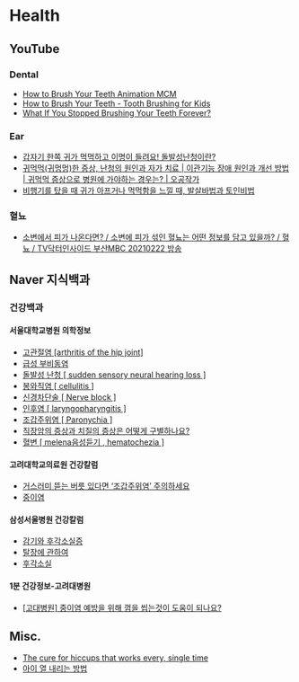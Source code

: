 # Health

## YouTube
### Dental
* [How to Brush Your Teeth Animation MCM](https://www.youtube.com/watch?v=BapR9J86ZZw)
* [How to Brush Your Teeth - Tooth Brushing for Kids](https://www.youtube.com/watch?v=vcNAhUqH9U0)
* [What If You Stopped Brushing Your Teeth Forever?](https://www.youtube.com/watch?v=lqriCSSsMiA)

### Ear
* [갑자기 한쪽 귀가 먹먹하고 이명이 들려요! 돌발성난청이란?](https://www.youtube.com/watch?v=kjd-Y74u9fc)
* [귀먹먹(귀멍멍)한 증상, 난청의 원인과 자가 치료 | 이관기능 장애 원인과 개선 방법 | 귀먹먹 증상으로 병원에 가야하는 경우는? | 오공작가](https://www.youtube.com/watch?v=b-8hu-To4Mk)
* [비행기를 탔을 때 귀가 아프거나 먹먹함을 느낄 때, 발살바법과 토인비법](https://www.youtube.com/watch?v=QfbRJRZsbtc)

### 혈뇨
* [소변에서 피가 나온다면? / 소변에 피가 섞인 혈뇨는 어떤 정보를 담고 있을까? / 혈뇨 / TV닥터인사이드 부산MBC 20210222 방송](https://www.youtube.com/watch?v=798p6N_yexw)

## Naver 지식백과
### 건강백과
#### 서울대학교병원 의학정보
* [고관절염 [arthritis of the hip joint]](http://www.snuh.org/health/nMedInfo/nView.do?category=DIS&medid=AA000552)
* [급성 부비동염](https://terms.naver.com/entry.naver?docId=926738&cid=51007&categoryId=51007)
* [돌발성 난청 [ sudden sensory neural hearing loss ]](https://terms.naver.com/entry.naver?docId=927282&cid=51007&categoryId=51007)
* [봉와직염 [ cellulitis ]](https://terms.naver.com/entry.naver?docId=926792&cid=51007&categoryId=51007)
* [신경차단술 [ Nerve block ]](https://terms.naver.com/entry.naver?docId=6225743&cid=51007&categoryId=51007)
* [인후염 [ laryngopharyngitis ]](https://terms.naver.com/entry.naver?docId=927021&cid=51007&categoryId=51007)
* [조갑주위염 [ Paronychia ]](https://terms.naver.com/entry.naver?docId=6226046&cid=51007&categoryId=51007)
* [직장암의 증상과 치질의 증상은 어떻게 구별하나요?](https://terms.naver.com/entry.naver?docId=2100476&cid=63166&categoryId=51020)
* [혈변 [ melena음성듣기 , hematochezia ]](https://terms.naver.com/entry.naver?docId=927432&cid=51007&categoryId=51007)

#### 고려대학교의료원 건강칼럼
* [거스러미 뜯는 버릇 있다면 ‘조갑주위염’ 주의하세요](https://terms.naver.com/entry.naver?docId=6201309&cid=63166&categoryId=59314)
* [중이염](https://terms.naver.com/entry.naver?docId=5771054&cid=63166&categoryId=59314)

#### 삼성서울병원 건강칼럼
* [감기와 후각소실증](https://terms.naver.com/entry.naver?docId=2102864&cid=63166&categoryId=51019)
* [탈장에 관하여](https://terms.naver.com/entry.naver?docId=2102471&cid=63166&categoryId=51019)
* [후각소실](https://terms.naver.com/entry.naver?docId=927395&cid=51007&categoryId=51007)

#### 1분 건강정보-고려대병원
* [[고대병원] 중이염 예방을 위해 껌을 씹는것이 도움이 되나요?](https://terms.naver.com/entry.naver?docId=5829610&cid=51616&categoryId=65683)

## Misc.
* [The cure for hiccups that works every, single time](https://www.youtube.com/watch?v=Bd5lr1Aj97I)
* [아이 열 내리는 방법](https://www.tylenol.co.kr/children-infants/fever/cool-down-the-fever)
